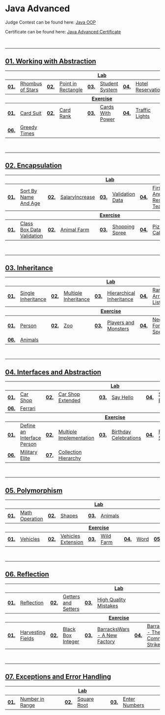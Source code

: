# Java Advanced
Judge Contest can be found here: <a href="https://judge.softuni.org/Contests/#!/List/ByCategory/187/Java-OOP-Exercises">Java OOP</a>

Certificate can be found here: <a href="">Java Advanced Certificate</a>

<br/>

---

## <a href="Folder Link">01. Working with Abstraction
<table>
  <thead>
    <tr>
      <th colspan="10" style="text-align:center;">Lab</th>
    </tr>
  </thead>
  <tbody>
    <tr>
      <td><b>01.</b></td>
      <td><a href="https://github.com/PePetrov96/SoftUni_Software_Engineering/tree/main/3_Java_OOP/Homework/1_Working%20with%20Abstraction/1_Lab/Task_1_Rhombus_of_Stars">Rhombus of Stars</a></td>
      <td><b>02.</b></td>
      <td><a href="https://github.com/PePetrov96/SoftUni_Software_Engineering/tree/main/3_Java_OOP/Homework/1_Working%20with%20Abstraction/1_Lab/Task_2_Point_in_Rectangle">Point in Rectangle</a></td>
      <td><b>03.</b></td>
      <td><a href="https://github.com/PePetrov96/SoftUni_Software_Engineering/tree/main/3_Java_OOP/Homework/1_Working%20with%20Abstraction/1_Lab/Task_3_Student_System">Student System</a></td>
      <td><b>04.</b></td>
      <td><a href="https://github.com/PePetrov96/SoftUni_Software_Engineering/tree/main/3_Java_OOP/Homework/1_Working%20with%20Abstraction/1_Lab/Task_4_Hotel_Reservation">Hotel Reservation</a></td>
    </tr>
  </tbody>
  <thead>
    <tr>
      <th colspan="10" style="text-align:center;">Exercise</th>
    </tr>
  </thead>
  <tbody>
    <tr>
      <td><b>01.</b></td>
      <td><a href="https://github.com/PePetrov96/SoftUni_Software_Engineering/tree/main/3_Java_OOP/Homework/1_Working%20with%20Abstraction/2_Exercise/Task_1_Card_Suit">Card Suit</a></td>
      <td><b>02.</b></td>
      <td><a href="https://github.com/PePetrov96/SoftUni_Software_Engineering/tree/main/3_Java_OOP/Homework/1_Working%20with%20Abstraction/2_Exercise/Task_2_Card_Rank">Card Rank</a></td>
      <td><b>03.</b></td>
      <td><a href="https://github.com/PePetrov96/SoftUni_Software_Engineering/tree/main/3_Java_OOP/Homework/1_Working%20with%20Abstraction/2_Exercise/Task_3_Cards_With_Power">Cards With Power</a></td>
      <td><b>04.</b></td>
      <td><a href="https://github.com/PePetrov96/SoftUni_Software_Engineering/tree/main/3_Java_OOP/Homework/1_Working%20with%20Abstraction/2_Exercise/Task_4_Traffic_Lights">Traffic Lights</a></td>
      <td><b>05.</b></td>
      <td><a href="https://github.com/PePetrov96/SoftUni_Software_Engineering/tree/main/3_Java_OOP/Homework/1_Working%20with%20Abstraction/2_Exercise/Task_5_Jedi_Galaxy">Jedi Galaxy</a></td>
    </tr>
    <tr>
      <td><b>06.</b></td>
      <td><a href="https://github.com/PePetrov96/SoftUni_Software_Engineering/tree/main/3_Java_OOP/Homework/1_Working%20with%20Abstraction/2_Exercise/Task_6_Greedy%20Times">Greedy Times</a></td>
    </tr>
  </tbody>
</table>
<br/>

---

## <a href="Folder Link">02. Encapsulation
<table>
  <thead>
    <tr>
      <th colspan="10" style="text-align:center;">Lab</th>
    </tr>
  </thead>
  <tbody>
    <tr>
      <td><b>01.</b></td>
      <td><a href="https://github.com/PePetrov96/SoftUni_Software_Engineering/tree/main/3_Java_OOP/Homework/2_Encapsulation/1_Lab/Task_1_Sort_By_Name_And_Age">Sort By Name And Age</a></td>
      <td><b>02.</b></td>
      <td><a href="https://github.com/PePetrov96/SoftUni_Software_Engineering/tree/main/3_Java_OOP/Homework/2_Encapsulation/1_Lab/Task_2_SalaryIncrease">SalaryIncrease</a></td>
      <td><b>03.</b></td>
      <td><a href="https://github.com/PePetrov96/SoftUni_Software_Engineering/tree/main/3_Java_OOP/Homework/2_Encapsulation/1_Lab/Task_3_Validation_Data">Validation Data</a></td>
      <td><b>04.</b></td>
      <td><a href="https://github.com/PePetrov96/SoftUni_Software_Engineering/tree/main/3_Java_OOP/Homework/2_Encapsulation/1_Lab/Task_4_First_And_Reserve_Team">First And Reserve Team</a></td>
    </tr>
  </tbody>
  <thead>
    <tr>
      <th colspan="10" style="text-align:center;">Exercise</th>
    </tr>
  </thead>
  <tbody>
    <tr>
      <td><b>01.</b></td>
      <td><a href="https://github.com/PePetrov96/SoftUni_Software_Engineering/tree/main/3_Java_OOP/Homework/2_Encapsulation/2_Exercise/Task_1_Class_Box_Data_Validation">Class Box Data Validation</a></td>
      <td><b>02.</b></td>
      <td><a href="https://github.com/PePetrov96/SoftUni_Software_Engineering/tree/main/3_Java_OOP/Homework/2_Encapsulation/2_Exercise/Task_2_Animal_Farm">Animal Farm</a></td>
      <td><b>03.</b></td>
      <td><a href="https://github.com/PePetrov96/SoftUni_Software_Engineering/tree/main/3_Java_OOP/Homework/2_Encapsulation/2_Exercise/Task_3_Shopping_Spree">Shopping Spree</a></td>
      <td><b>04.</b></td>
      <td><a href="https://github.com/PePetrov96/SoftUni_Software_Engineering/tree/main/3_Java_OOP/Homework/2_Encapsulation/2_Exercise/Task_4_Pizza_Calories">Pizza Calories</a></td>
      <td><b>05.</b></td>
      <td><a href="https://github.com/PePetrov96/SoftUni_Software_Engineering/tree/main/3_Java_OOP/Homework/2_Encapsulation/2_Exercise/Task_5_Football_Team_Generator">Football Team Generator</a></td>
    </tr>
  </tbody>
</table>
<br/>

---

## <a href="Folder Link">03. Inheritance
<table>
  <thead>
    <tr>
      <th colspan="10" style="text-align:center;">Lab</th>
    </tr>
  </thead>
  <tbody>
    <tr>
      <td><b>01.</b></td>
      <td><a href="https://github.com/PePetrov96/SoftUni_Software_Engineering/tree/main/3_Java_OOP/Homework/3_Inheritance/1_Lab/Task_1_Single_Inheritance">Single Inheritance</a></td>
      <td><b>02.</b></td>
      <td><a href="https://github.com/PePetrov96/SoftUni_Software_Engineering/tree/main/3_Java_OOP/Homework/3_Inheritance/1_Lab/Task_2_Multiple_Inheritance">Multiple Inheritance</a></td>
      <td><b>03.</b></td>
      <td><a href="https://github.com/PePetrov96/SoftUni_Software_Engineering/tree/main/3_Java_OOP/Homework/3_Inheritance/1_Lab/Task_3_Hierarchical_Inheritance">Hierarchical Inheritance</a></td>
      <td><b>04.</b></td>
      <td><a href="https://github.com/PePetrov96/SoftUni_Software_Engineering/tree/main/3_Java_OOP/Homework/3_Inheritance/1_Lab/Task_4_Random_Array_List">Random Array List</a></td>
      <td><b>05.</b></td>
      <td><a href="https://github.com/PePetrov96/SoftUni_Software_Engineering/tree/main/3_Java_OOP/Homework/3_Inheritance/1_Lab/Task_5_Stack_Of_Strings">Stack Of Strings</a></td>
    </tr>
  </tbody>
  <thead>
    <tr>
      <th colspan="10" style="text-align:center;">Exercise</th>
    </tr>
  </thead>
  <tbody>
    <tr>
      <td><b>01.</b></td>
      <td><a href="XXXX">Person</a></td>
      <td><b>02.</b></td>
      <td><a href="XXXX">Zoo</a></td>
      <td><b>03.</b></td>
      <td><a href="XXXX">Players and Monsters</a></td>
      <td><b>04.</b></td>
      <td><a href="XXXX">Need For Speed</a></td>
      <td><b>05.</b></td>
      <td><a href="XXXX">Restaurant</a></td>
    </tr>
    <tr>
      <td><b>06.</b></td>
      <td><a href="XXXX">Animals</a></td>
    </tr>
  </tbody>
</table>
<br/>

---

## <a href="Folder Link">04. Interfaces and Abstraction
<table>
  <thead>
    <tr>
      <th colspan="10" style="text-align:center;">Lab</th>
    </tr>
  </thead>
  <tbody>
    <tr>
      <td><b>01.</b></td>
      <td><a href="XXXX">Car Shop</a></td>
      <td><b>02.</b></td>
      <td><a href="XXXX">Car Shop Extended</a></td>
      <td><b>03.</b></td>
      <td><a href="XXXX">Say Hello</a></td>
      <td><b>04.</b></td>
      <td><a href="XXXX">Say Hello Extended</a></td>
      <td><b>05.</b></td>
      <td><a href="XXXX">Border Control</a></td>
    </tr>
    <tr>
      <td><b>06.</b></td>
      <td><a href="XXXX">Ferrari</a></td>
    </tr>
  </tbody>
  <thead>
    <tr>
      <th colspan="10" style="text-align:center;">Exercise</th>
    </tr>
  </thead>
  <tbody>
    <tr>
      <td><b>01.</b></td>
      <td><a href="XXXX">Define an Interface Person</a></td>
      <td><b>02.</b></td>
      <td><a href="XXXX">Multiple Implementation</a></td>
      <td><b>03.</b></td>
      <td><a href="XXXX">Birthday Celebrations</a></td>
      <td><b>04.</b></td>
      <td><a href="XXXX">Food Shortage</a></td>
      <td><b>05.</b></td>
      <td><a href="XXXX">Тelephony</a></td>
    </tr>
    <tr>
      <td><b>06.</b></td>
      <td><a href="XXXX">Military Elite</a></td>
      <td><b>07.</b></td>
      <td><a href="XXXX">Collection Hierarchy</a></td>
    </tr>
  </tbody>
</table>
<br/>

---

## <a href="Folder Link">05. Polymorphism
<table>
  <thead>
    <tr>
      <th colspan="10" style="text-align:center;">Lab</th>
    </tr>
  </thead>
  <tbody>
    <tr>
      <td><b>01.</b></td>
      <td><a href="XXXX">Math Operation</a></td>
      <td><b>02.</b></td>
      <td><a href="XXXX">Shapes</a></td>
      <td><b>03.</b></td>
      <td><a href="XXXX">Animals</a></td>
    </tr>
  </tbody>
  <thead>
    <tr>
      <th colspan="10" style="text-align:center;">Exercise</th>
    </tr>
  </thead>
  <tbody>
    <tr>
      <td><b>01.</b></td>
      <td><a href="XXXX">Vehicles</a></td>
      <td><b>02.</b></td>
      <td><a href="XXXX">Vehicles Extension</a></td>
      <td><b>03.</b></td>
      <td><a href="XXXX">Wild Farm</a></td>
      <td><b>04.</b></td>
      <td><a href="XXXX">Word</a></td>
      <td><b>05.</b></td>
      <td><a href="XXXX">Calculator</a></td>
    </tr>
  </tbody>
</table>
<br/>

---

## <a href="Folder Link">06. Reflection
<table>
  <thead>
    <tr>
      <th colspan="10" style="text-align:center;">Lab</th>
    </tr>
  </thead>
  <tbody>
    <tr>
      <td><b>01.</b></td>
      <td><a href="XXXX">Reflection</a></td>
      <td><b>02.</b></td>
      <td><a href="XXXX">Getters and Setters</a></td>
      <td><b>03.</b></td>
      <td><a href="XXXX">High Quality Mistakes</a></td>
    </tr>
  </tbody>
  <thead>
    <tr>
      <th colspan="10" style="text-align:center;">Exercise</th>
    </tr>
  </thead>
  <tbody>
    <tr>
      <td><b>01.</b></td>
      <td><a href="XXXX">Harvesting Fields</a></td>
      <td><b>02.</b></td>
      <td><a href="XXXX">Black Box Integer</a></td>
      <td><b>03.</b></td>
      <td><a href="XXXX">BarracksWars - A New Factory</a></td>
      <td><b>04.</b></td>
      <td><a href="XXXX">BarracksWars - The Commands Strike Back</a></td>
      <td><b>05.</b></td>
      <td><a href="XXXX">BarracksWars - Return of the Dependencies</a></td>
    </tr>
  </tbody>
</table>
<br/>

---

## <a href="Folder Link">07. Exceptions and Error Handling
<table>
  <thead>
    <tr>
      <th colspan="10" style="text-align:center;">Lab</th>
    </tr>
  </thead>
  <tbody>
    <tr>
      <td><b>01.</b></td>
      <td><a href="XXXX">Number in Range</a></td>
      <td><b>02.</b></td>
      <td><a href="XXXX">Square Root</a></td>
      <td><b>03.</b></td>
      <td><a href="XXXX">Enter Numbers</a></td>
    </tr>
  </tbody>
</table>
<br/>